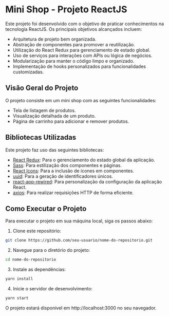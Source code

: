 # Mini Shop - Projeto ReactJS

Este projeto foi desenvolvido com o objetivo de praticar conhecimentos na tecnologia ReactJS. Os principais objetivos alcançados incluem:

- Arquitetura de projeto bem organizada.
- Abstração de componentes para promover a reutilização.
- Utilização do React Redux para gerenciamento de estado global.
- Uso de serviços para interações com APIs ou lógica de negócios.
- Modularização para manter o código limpo e organizado.
- Implementação de hooks personalizados para funcionalidades customizadas.

## Visão Geral do Projeto

O projeto consiste em um mini shop com as seguintes funcionalidades:

- Tela de listagem de produtos.
- Visualização detalhada de um produto.
- Página de carrinho para adicionar e remover produtos.

## Bibliotecas Utilizadas

Este projeto faz uso das seguintes bibliotecas:

- [React Redux](https://react-redux.js.org/): Para o gerenciamento do estado global da aplicação.
- [Sass](https://sass-lang.com/): Para estilização dos componentes e páginas.
- [React Icons](https://react-icons.github.io/react-icons/): Para a inclusão de ícones em componentes.
- [uuid](https://www.npmjs.com/package/uuid): Para a geração de identificadores únicos.
- [react-app-rewired](https://www.npmjs.com/package/react-app-rewired): Para personalização da configuração da aplicação React.
- [axios](https://axios-http.com/): Para realizar requisições HTTP de forma eficiente.

## Como Executar o Projeto

Para executar o projeto em sua máquina local, siga os passos abaixo:

1. Clone este repositório:

```sh
git clone https://github.com/seu-usuario/nome-do-repositorio.git
```

2. Navegue para o diretório do projeto:

```sh
cd nome-do-repositorio
```

3. Instale as dependências:

```sh
yarn install
```

4. Inicie o servidor de desenvolvimento:

```sh
yarn start
```

O projeto estará disponível em http://localhost:3000 no seu navegador.

